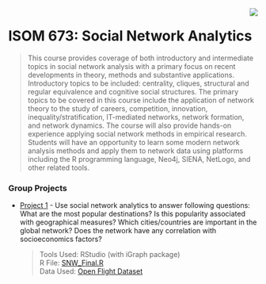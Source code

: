 <img src="https://github.com/jzhu808/images/blob/master/JZ.JPG" align="right" />

# ISOM 673: Social Network Analytics
> This course provides coverage of both introductory and intermediate topics in social network analysis with a primary focus on recent developments in theory, methods and substantive applications. Introductory topics to be included: centrality, cliques, structural and regular equivalence and cognitive social structures. The primary topics to be covered in this course include the application of network theory to the study of careers, competition, innovation, inequality/stratification, IT-mediated networks, network formation, and network dynamics. The course will also provide hands-on experience applying social network methods in empirical research. Students will have an opportunity to learn some modern network analysis methods and apply them to network data using platforms including the R programming language, Neo4j, SIENA, NetLogo, and other related tools.


### Group Projects
- [Project 1](https://github.com/jzhu808/ISOM-673-Social-Network-Analytics/blob/master/SN%20Final%20Project%20Slides.pdf) - Use social network analytics to answer following questions: What are the most popular destinations? Is this popularity associated with geographical measures? Which cities/countries are important in the global network? Does the network have any correlation with socioeconomics factors?
  > Tools Used: RStudio (with iGraph package)  
  R File: [SNW_Final.R](https://github.com/jzhu808/ISOM-673-Social-Network-Analytics/blob/master/SNW_Final.R)  
  Data Used: [Open Flight Dataset](https://openflights.org/data.html)
